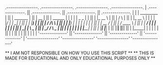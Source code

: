  .----------------.  .----------------.  .----------------.  .----------------.
| .--------------. || .--------------. || .--------------. || .--------------. |
| |  _________   | || |  _______     | || |      __      | || |   ______     | |
| | |  _   _  |  | || | |_   __ \    | || |     /  \     | || |  |_   __ \   | |
| | |_/ | | \_|  | || |   | |__) |   | || |    / /\ \    | || |    | |__) |  | |
| |     | |      | || |   |  __ /    | || |   / ____ \   | || |    |  ___/   | |
| |    _| |_     | || |  _| |  \ \_  | || | _/ /    \ \_ | || |   _| |_      | |
| |   |_____|    | || | |____| |___| | || ||____|  |____|| || |  |_____|     | |
| |              | || |              | || |              | || |              | |
| '--------------' || '--------------' || '--------------' || '--------------' |
 '----------------'  '----------------'  '----------------'  '----------------'

** I AM NOT RESPONSIBLE ON HOW YOU USE THIS SCRIPT **
** THIS IS MADE FOR EDUCATIONAL AND ONLY EDUCATIONAL PURPOSES ONLY **
